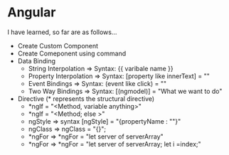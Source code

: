 # Angular

I have learned, so far are as follows...

- Create Custom Component 
- Create Comeponent using command 
- Data Binding
    - String Interpolation 
        => Syntax: {{ varibale name  }}
    - Property Interpolation
        => Syntax: [property like innerText] = ""
    - Event Bindings
        => Syntax: (event like click) = "<function name>"
    - Two Way Bindings 
        => Syntax: [(ngmodel)] = "What we want to do"
- Directive (* represents the structural directive)
    -  *ngIf = "<Method, variable anything>"
    -  *ngIf = "<Method; else <name>>"
    -  ngStyle => syntax [ngStyle] = "{propertyName : "<method or the value>"}"
    -  ngClass => ngClass = "{}";
    -  *ngFor => *ngFor = "let server of serverArray"
    -  *ngFor => *ngFor = "let server of serverArray; let i =index;"
